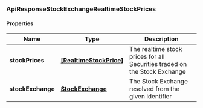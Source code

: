 
[//]: # (CLASS:ApiResponseStockExchangeRealtimeStockPrices)

[//]: # (KIND:object)

### ApiResponseStockExchangeRealtimeStockPrices

#### Properties

[//]: # (START_DEFINITION)

Name | Type | Description
------------ | ------------- | -------------
**stockPrices** | [**[RealtimeStockPrice]**](RealtimeStockPrice.md) | The realtime stock prices for all Securities traded on the Stock Exchange &nbsp;
**stockExchange** | [**StockExchange**](StockExchange.md) | The Stock Exchange resolved from the given identifier &nbsp;

[//]: # (END_DEFINITION)


[//]: # (CONTAINED_CLASS:RealtimeStockPrice)


[//]: # (CONTAINED_CLASS:StockExchange)





